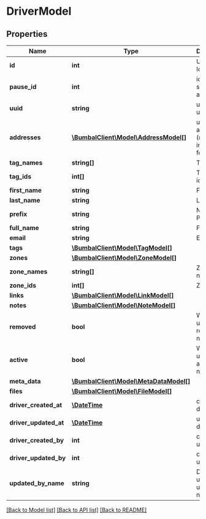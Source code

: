 # DriverModel

## Properties
Name | Type | Description | Notes
------------ | ------------- | ------------- | -------------
**id** | **int** | Unique Identifier | [optional] 
**pause_id** | **int** | id of pause scheme to apply | [optional] 
**uuid** | **string** | unique per user | [optional] 
**addresses** | [**\BumbalClient\Model\AddressModel[]**](AddressModel.md) | user address (mostly interesting for drivers) | [optional] 
**tag_names** | **string[]** | Tag names | [optional] 
**tag_ids** | **int[]** | Tag type ids | [optional] 
**first_name** | **string** | First Name | [optional] 
**last_name** | **string** | Last Name | [optional] 
**prefix** | **string** | Name Prefix | [optional] 
**full_name** | **string** | Full name | [optional] 
**email** | **string** | Email | [optional] 
**tags** | [**\BumbalClient\Model\TagModel[]**](TagModel.md) |  | [optional] 
**zones** | [**\BumbalClient\Model\ZoneModel[]**](ZoneModel.md) |  | [optional] 
**zone_names** | **string[]** | Zone names | [optional] 
**zone_ids** | **int[]** | Zone ids | [optional] 
**links** | [**\BumbalClient\Model\LinkModel[]**](LinkModel.md) |  | [optional] 
**notes** | [**\BumbalClient\Model\NoteModel[]**](NoteModel.md) |  | [optional] 
**removed** | **bool** | Whether user is removed or not | [optional] 
**active** | **bool** | Whether user is still active or not | [optional] 
**meta_data** | [**\BumbalClient\Model\MetaDataModel[]**](MetaDataModel.md) |  | [optional] 
**files** | [**\BumbalClient\Model\FileModel[]**](FileModel.md) |  | [optional] 
**driver_created_at** | [**\DateTime**](\DateTime.md) | created_at date time | [optional] 
**driver_updated_at** | [**\DateTime**](\DateTime.md) | updated_at date time | [optional] 
**driver_created_by** | **int** | created_by user id | [optional] 
**driver_updated_by** | **int** | created_by user id | [optional] 
**updated_by_name** | **string** | Driver updated by user full name | [optional] 

[[Back to Model list]](../README.md#documentation-for-models) [[Back to API list]](../README.md#documentation-for-api-endpoints) [[Back to README]](../README.md)


